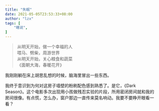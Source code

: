 ```yaml
---
title: "失眠"
date: 2021-05-05T23:53:33+08:00
author: "lzx"
tags: [
    "瞎说",
]
---
```


> 从明天开始，做一个幸福的人  
> 喂马、劈柴，周游世界  
> 从明天开始，关心粮食和蔬菜  
> 《面朝大海，春暖花开》

我刚刚躺在床上胡思乱想的时候，脑海里冒出一些东西。

我终于意识到为何对这房子墙壁的粉刷配色感到熟悉了。是它，《Dark Season》。这个电影多次出现用小孩做残忍实验的片段，所用密闭房间就和我的房间很像。有点慌，怎么办，窗户那边一直传来莫名响动。我要不要睁开眼看一看？
